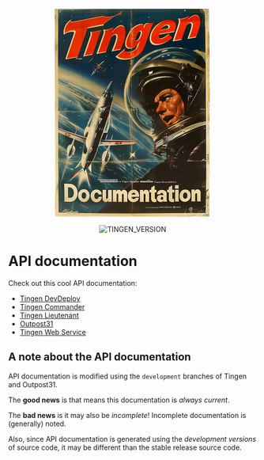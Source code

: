 <!-- u250401 -->

<div align="center">

  ![logo](../.github/image/logo/TingenDocumentation_logo_320x420.png)

  ![TINGEN_VERSION](https://img.shields.io/badge/TINGEN%2025.5-white?style=for-the-badge)

</div>

# API documentation

Check out this cool API documentation:

* [Tingen DevDeploy](https://spectrum-health-systems.github.io/Tingen-Documentation/API/Tingen-DevDeploy/)
* [Tingen Commander](https://spectrum-health-systems.github.io/Tingen-Documentation/API/Tingen-Commander/)
* [Tingen Lieutenant](https://spectrum-health-systems.github.io/Tingen-Documentation/API/Tingen-Lieutenant/)
* [Outpost31](https://spectrum-health-systems.github.io/Tingen-Documentation/API/Outpost31/)
* [Tingen Web Service](https://spectrum-health-systems.github.io/Tingen-Documentation/API/Tingen-Web-Service/)

## A note about the API documentation

API documentation is modified using the `development` branches of Tingen and Outpost31.

The **good news** is that means this documentation is *always current*.

The **bad news** is it may also be *incomplete*! Incomplete documentation is (generally) noted.

Also, since API documentation is generated using the *development versions* of source code, it may be different than the stable release source code.
